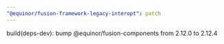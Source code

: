 ```yaml
---
"@equinor/fusion-framework-legacy-interopt": patch
---
```


build(deps-dev): bump @equinor/fusion-components from 2.12.0 to 2.12.4
